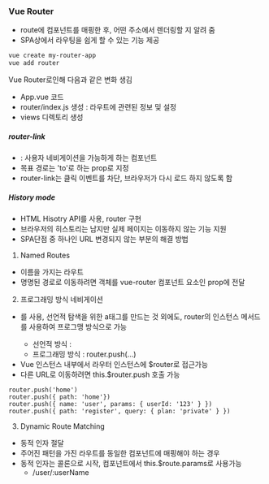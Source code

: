 ### Vue Router

- route에 컴포넌트를 매핑한 후, 어떤 주소에서 렌더링할 지 알려 줌
- SPA상에서 라우팅을 쉽게 할 수 있는 기능 제공

```bash
vue create my-router-app
vue add router
```

Vue Router로인해 다음과 같은 변화 생김

- App.vue 코드
- router/index.js 생성 : 라우트에 관련된 정보 및 설정
- views 디렉토리 생성

##### router-link

- <router-link> : 사용자 네비게이션을 가능하게 하는 컴포넌트
- 목표 경로는 'to'로 하는 prop로 지정
- router-link는 클릭 이벤트를 차단, 브라우저가 다시 로드 하지 않도록 함

##### History mode

- HTML Hisotry API를 사용, router 구현
- 브라우저의 히스토리는 남지만 실제 페이지는 이동하지 않는 기능 지원
- SPA단점 중 하나인 URL 변경되지 않는 부분의 해결 방법

1. Named Routes

- 이름을 가지는 라우트
- 명명된 경로로 이동하려면 객체를 vue-router 컴포넌트 요소인 prop에 전달

2. 프로그래밍 방식 네비게이션

- <router-link>를 사용, 선언적 탐색을 위한 a태그를 만드는 것 외에도, router의 인스턴스 메서드를 사용하여 프로그맹 방식으로 가능
  - 선언적 방식 : <router-link to="...">
  - 프로그래밍 방식 : router.push(...)
- Vue 인스턴스 내부에서 라우터 인스턴스에 $router로 접근가능
- 다른 URL로 이동하려면 this.$router.push 호출 가능

```vue
router.push('home')
router.push({ path: 'home'})
router.push({ name: 'user', params: { userId: '123' } })
router.push({ path: 'register', query: { plan: 'private' } })
```

3. Dynamic Route  Matching

- 동적 인자 절달
- 주어진 패턴을 가진 라우트를 동일한 컴포넌트에 매핑해야 하는 경우
- 동적 인자는 콜론으로 시작, 컴포넌트에서 this.$route.params로 사용가능
  - /user/:userName